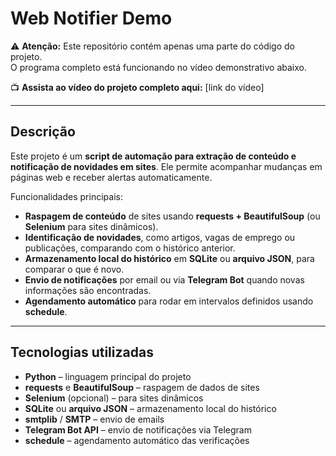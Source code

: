 # Web Notifier Demo

⚠️ **Atenção:** Este repositório contém apenas uma parte do código do projeto.  
O programa completo está funcionando no vídeo demonstrativo abaixo.

📺 **Assista ao vídeo do projeto completo aqui:** [link do vídeo]

---

## Descrição

Este projeto é um **script de automação para extração de conteúdo e notificação de novidades em sites**. Ele permite acompanhar mudanças em páginas web e receber alertas automaticamente.  

Funcionalidades principais:

- **Raspagem de conteúdo** de sites usando **requests + BeautifulSoup** (ou **Selenium** para sites dinâmicos).  
- **Identificação de novidades**, como artigos, vagas de emprego ou publicações, comparando com o histórico anterior.  
- **Armazenamento local do histórico** em **SQLite** ou **arquivo JSON**, para comparar o que é novo.  
- **Envio de notificações** por email ou via **Telegram Bot** quando novas informações são encontradas.  
- **Agendamento automático** para rodar em intervalos definidos usando **schedule**.  

---

## Tecnologias utilizadas

- **Python** – linguagem principal do projeto  
- **requests** e **BeautifulSoup** – raspagem de dados de sites  
- **Selenium** (opcional) – para sites dinâmicos  
- **SQLite** ou **arquivo JSON** – armazenamento local do histórico  
- **smtplib** / **SMTP** – envio de emails  
- **Telegram Bot API** – envio de notificações via Telegram  
- **schedule** – agendamento automático das verificações  


